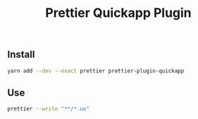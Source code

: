 <div align="center">
  <h1 align="center">Prettier Quickapp Plugin</h1>
</div>

<br>

## Install

```bash
yarn add --dev --exact prettier prettier-plugin-quickapp
```

## Use

```bash
prettier --write "**/*.ux"
```